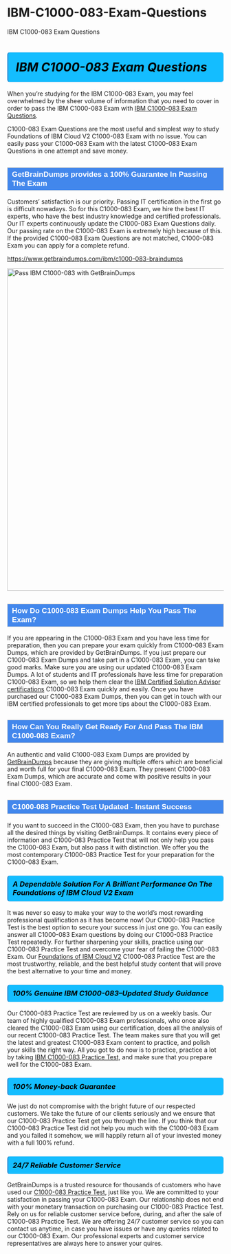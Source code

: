 # IBM-C1000-083-Exam-Questions
IBM C1000-083 Exam Questions
<h1><strong><span style="display: block; color: #000000; background: #14BDFF; border: 0.5px solid #AED6F1; border-left: 3px solid #3498DB; padding: .6em; border-radius: 6px;">                     <em>IBM C1000-083 <span class="exam_variation">Exam Questions</span> </em>                </span></strong>            </h1>                        <p>When you’re studying for the IBM C1000-083 Exam, you may feel overwhelmed by the sheer volume of information             that you need to cover in order to pass the IBM C1000-083 Exam with <a href="https://www.getbraindumps.com/ibm/c1000-083-braindumps">IBM C1000-083 <span class="exam_variation">Exam Questions</span></a>.</p>            <p>C1000-083 <span class="exam_variation">Exam Questions</span> are the most useful and simplest way to study Foundations of IBM Cloud V2 C1000-083 Exam             with no issue. You can easily pass your C1000-083 Exam with the latest C1000-083 <span class="exam_variation">Exam Questions</span> in one attempt and save money.</p>                        <h2 style="background: #4287ec; border: 1px solid #cccccc; padding: 5px 10px;">                <span style="color: #ffffff;">                    <span style="font-size: 11pt;">                        <span style="line-height: normal;">                            <span style="font-family: Calibri,sans-serif;">                                <strong>                                    <span style="font-size: 13.0pt;">GetBrainDumps provides a 100% Guarantee In Passing The Exam</span>                                </strong>                            </span>                        </span>                    </span>                </span>            </h2>                        <p>Customers’ satisfaction is our priority. Passing IT certification in the first go is difficult nowadays. So for this C1000-083 Exam,             we hire the best IT experts, who have the best industry knowledge and certified professionals. Our IT experts continuously update the C1000-083 <span class="exam_variation">Exam Questions</span>             daily. Our passing rate on the C1000-083 Exam is extremely high because of this. If the provided C1000-083 <span class="exam_variation">Exam Questions</span> are not matched, C1000-083 Exam you             can apply for a complete refund.</p>                                    <p><a href="https://www.getbraindumps.com/ibm/c1000-083-braindumps">https://www.getbraindumps.com/ibm/c1000-083-braindumps</a></p>                        <p><a href="https://www.getbraindumps.com/"><img src="https://www.getbraindumps.com/images/get-updated-exam-questions-with-discount-getbraindumps.jpg" class="postImage" alt="Pass IBM C1000-083 with GetBrainDumps" width="750"></a></p>                                        <h2 style="background: #4287ec; border: 1px solid #cccccc; padding: 5px 10px;">                <span style="color: #ffffff;">                    <span style="font-size: 11pt;">                        <span style="line-height: normal;">                            <span style="font-family: Calibri,sans-serif;">                                <strong>                                    <span style="font-size: 13.0pt;">How Do C1000-083 <span class="exam_variation2">Exam Dumps</span> Help You Pass The Exam?</span>                                </strong>                            </span>                        </span>                    </span>                </span>            </h2>                        <p>If you are appearing in the C1000-083 Exam and you have less time for preparation, then you can prepare your exam quickly from C1000-083 <span class="exam_variation2">Exam Dumps</span>,             which are provided by GetBrainDumps. If you just prepare our C1000-083 <span class="exam_variation2">Exam Dumps</span> and take part in a C1000-083 Exam, you can take good marks.             Make sure you are using our updated C1000-083 <span class="exam_variation2">Exam Dumps</span>. A lot of students and IT professionals have less time for preparation C1000-083 Exam,             so we help them clear the <a href="https://www.getbraindumps.com/ibm/ibm-certified-solution-advisor-braindumps.html">IBM Certified Solution Advisor certifications</a> C1000-083 Exam quickly and easily. Once you have purchased             our C1000-083 <span class="exam_variation2">Exam Dumps</span>, then you can get in touch with our IBM certified professionals to get more tips about the C1000-083 Exam.</p>                        <h2 style="background: #4287ec; border: 1px solid #cccccc; padding: 5px 10px;">                <span style="color: #ffffff;">                    <span style="font-size: 11pt;">                        <span style="line-height: normal;">                            <span style="font-family: Calibri,sans-serif;">                                <strong>                                    <span style="font-size: 13.0pt;">How Can You Really Get Ready For And Pass The IBM C1000-083 Exam?</span>                                </strong>                            </span>                        </span>                    </span>                </span>            </h2>                        <p>An authentic and valid C1000-083 <span class="exam_variation2">Exam Dumps</span> are provided by <a href="https://www.getbraindumps.com/">GetBrainDumps</a> because they are giving multiple offers which are beneficial             and worth full for your final C1000-083 Exam. They present C1000-083 <span class="exam_variation2">Exam Dumps</span>, which are accurate and come with positive             results in your final C1000-083 Exam.</p>                        <h2 style="background: #4287ec; border: 1px solid #cccccc; padding: 5px 10px;">                <span style="color: #ffffff;">                    <span style="font-size: 11pt;">                        <span style="line-height: normal;">                            <span style="font-family: Calibri,sans-serif;">                                <strong>                                    <span style="font-size: 13.0pt;">C1000-083 <span class="exam_variation3">Practice Test</span> Updated - Instant Success</span>                                </strong>                            </span>                        </span>                    </span>                </span>            </h2>                        <p>If you want to succeed in the C1000-083 Exam, then you have to purchase all the desired things by visiting GetBrainDumps.             It contains every piece of information and C1000-083 <span class="exam_variation3">Practice Test</span> that will not only help you pass the C1000-083 Exam,             but also pass it with distinction. We offer you the most contemporary C1000-083 <span class="exam_variation3">Practice Test</span> for your preparation for the C1000-083 Exam.</p>                        <h3>                <strong>                    <span style="display: block; color: #000000; background: #14BDFF; border: 0.5px solid #AED6F1; border-left: 3px solid #3498DB; padding: .6em; border-radius: 6px;">                        <em>A Dependable Solution For A Brilliant Performance On The Foundations of IBM Cloud V2 Exam</em>                    </span>                </strong>            </h3>                        <p>It was never so easy to make your way to the world’s most rewarding professional qualification as it has become now! Our C1000-083 <span class="exam_variation3">Practice Test</span>             is the best option to secure your success in just one go. You can easily answer all C1000-083 Exam questions by doing our C1000-083 <span class="exam_variation3">Practice Test</span>             repeatedly. For further sharpening your skills, practice using our C1000-083 <span class="exam_variation3">Practice Test</span> and overcome your fear of failing the C1000-083 Exam.             Our <a href="https://www.getbraindumps.com/ibm/c1000-083-braindumps">Foundations of IBM Cloud V2</a> C1000-083 <span class="exam_variation3">Practice Test</span> are the most trustworthy, reliable, and the best helpful study             content that will prove the best alternative to your time and money.</p>                        <h3>                <strong>                    <span style="display: block; color: #000000; background: #14BDFF; border: 0.5px solid #AED6F1; border-left: 3px solid #3498DB; padding: .6em; border-radius: 6px;">                        <em>100% Genuine IBM C1000-083–Updated Study Guidance </em>                    </span>                </strong>            </h3>                        <p>Our C1000-083 <span class="exam_variation3">Practice Test</span> are reviewed by us on a weekly basis. Our team of highly qualified C1000-083 Exam professionals, who once also             cleared the C1000-083 Exam using our certification, does all the analysis of our recent C1000-083 <span class="exam_variation3">Practice Test</span>. The team makes sure that you will get the             latest and greatest C1000-083 Exam content to practice, and polish your skills the right way. All you got to do now is to practice, practice a lot by             taking <a href="https://www.getbraindumps.com/ibm-braindumps.html">IBM C1000-083 <span class="exam_variation3">Practice Test</span></a>, and make sure that you prepare well for the C1000-083 Exam.</p>                        <h3>                <strong>                    <span style="display: block; color: #000000; background: #14BDFF; border: 0.5px solid #AED6F1; border-left: 3px solid #3498DB; padding: .6em; border-radius: 6px;">                        <em>100% Money-back Guarantee</em>                    </span>                </strong>            </h3>                        <p>We just do not compromise with the bright future of our respected customers. We take the future of our clients seriously and we ensure that our             C1000-083 <span class="exam_variation4">Practice Test</span> get you through the line. If you think that our C1000-083 <span class="exam_variation4">Practice Test</span> did not help you much with the C1000-083 Exam and you             failed it somehow, we will happily return all of your invested money with a full 100% refund.</p>                                    <h3>                <strong>                    <span style="display: block; color: #000000; background: #14BDFF; border: 0.5px solid #AED6F1; border-left: 3px solid #3498DB; padding: .6em; border-radius: 6px;">                        <em>24/7 Reliable Customer Service</em>                    </span>                </strong>            </h3>                        <p>GetBrainDumps is a trusted resource for thousands of customers who have used our <a href="https://www.getbraindumps.com/ibm/c1000-083-braindumps">C1000-083 <span class="exam_variation4">Practice Test</span></a>, just like you. We are committed to your             satisfaction in passing your C1000-083 Exam. Our relationship does not end with your monetary transaction on purchasing our C1000-083 <span class="exam_variation4">Practice Test</span>.             Rely on us for reliable customer service before, during, and after the sale of C1000-083 <span class="exam_variation4">Practice Test</span>. We are offering 24/7 customer service so you             can contact us anytime, in case you have issues or have any queries related to our C1000-083 Exam. Our professional experts and customer service             representatives are always here to answer your quires.</p>                    
